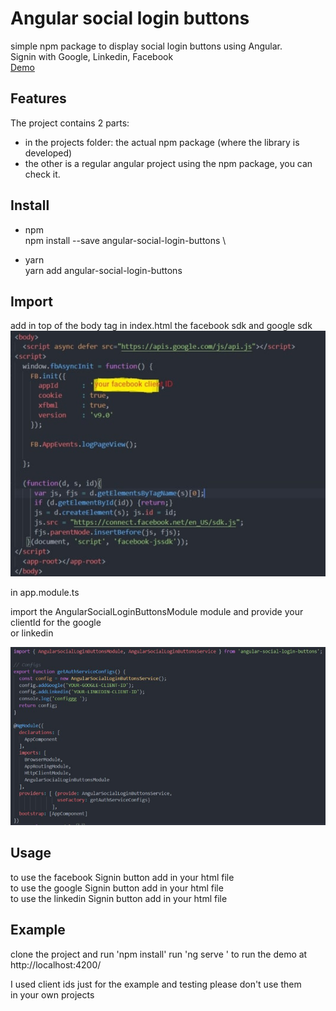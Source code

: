 # Angular social login buttons

simple npm package to display social login buttons using Angular.\
Signin with Google, Linkedin, Facebook \
[Demo](https://karma-runner.github.io)

## Features

The project contains 2 parts:
- in the projects folder: the actual npm package (where the library is developed)
- the other is a regular angular project using the npm package, you can check it.


## Install
- npm \
npm install --save angular-social-login-buttons \

- yarn \
yarn add angular-social-login-buttons


## Import
add in top of the body tag in index.html the facebook sdk and google sdk
![Alt text](/img/log1.jpg?raw=true "sdk")

in app.module.ts 

import the AngularSocialLoginButtonsModule module and provide your clientId for the google \
or linkedin 

![Alt text](/img/log3.jpg?raw=true "imports")
## Usage

to use the facebook Signin button add in your html file \
<lib-fb-login></lib-fb-login>
to use the google Signin button add in your html file \
<lib-google-login></lib-google-login>
to use the linkedin  Signin button add in your html file \
<lib-linkedin-login></lib-linkedin-login>


## Example

clone the project and run 'npm install' 
run 'ng serve ' to run the demo at http://localhost:4200/

I used client ids just for the example and testing please don't use them \
in your own projects
